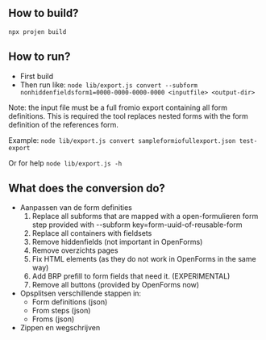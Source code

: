 ## How to build?
`npx projen build`

## How to run?
- First build
- Then run like: `node lib/export.js convert --subform nonhiddenfieldsform1=0000-0000-0000-0000 <inputfile> <output-dir>`

Note: the input file must be a full fromio export containing all form definitions. This is required the tool replaces nested forms with the form definition of the references form.

Example:
```node lib/export.js convert sampleformiofullexport.json test-export```

Or for help
```node lib/export.js -h```


## What does the conversion do?
- Aanpassen van de form definities
  1. Replace all subforms that are mapped with a open-formulieren form step provided with --subform key=form-uuid-of-reusable-form
  2. Replace all containers with fieldsets
  3. Remove hiddenfields (not important in OpenForms)
  4. Remove overzichts pages
  5. Fix HTML elements (as they do not work in OpenForms in the same way)
  6. Add BRP prefill to form fields that need it. (EXPERIMENTAL)
  7. Remove all buttons (provided by OpenForms now)
- Opsplitsen verschillende stappen in:
  - Form definitions (json)
  - From steps (json)
  - Froms (json)
- Zippen en wegschrijven

